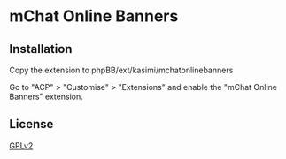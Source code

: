# mChat Online Banners

## Installation

Copy the extension to phpBB/ext/kasimi/mchatonlinebanners

Go to "ACP" > "Customise" > "Extensions" and enable the "mChat Online Banners" extension.

## License

[GPLv2](license.txt)

